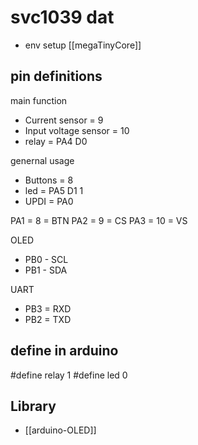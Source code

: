

# svc1039 dat

- env setup [[megaTinyCore]]



## pin definitions 

main function 
- Current sensor = 9
- Input voltage sensor = 10
- relay = PA4 D0

genernal usage 
- Buttons = 8
- led = PA5 D1 1
- UPDI = PA0 

PA1 = 8 = BTN
PA2 = 9 = CS
PA3 = 10 = VS

OLED 
- PB0 - SCL
- PB1 - SDA

UART 
- PB3 = RXD
- PB2 = TXD



## define in arduino 

#define relay 1
#define led 0 

## Library
- [[arduino-OLED]]